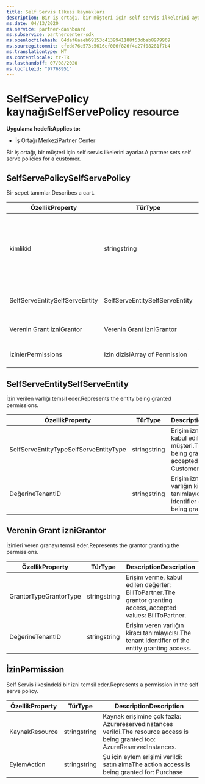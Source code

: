```yaml
---
title: Self Servis Ilkesi kaynakları
description: Bir iş ortağı, bir müşteri için self servis ilkelerini ayarlar.
ms.date: 04/13/2020
ms.service: partner-dashboard
ms.subservice: partnercenter-sdk
ms.openlocfilehash: 04daf6aaeb69153c4139941188f53dbab8979969
ms.sourcegitcommit: cfedd76e573c5616cf006f826f4e27f08281f7b4
ms.translationtype: MT
ms.contentlocale: tr-TR
ms.lasthandoff: 07/08/2020
ms.locfileid: "97768951"
---
```

# <a name="selfservepolicy-resource"></a><span data-ttu-id="116c0-103">SelfServePolicy kaynağı</span><span class="sxs-lookup"><span data-stu-id="116c0-103">SelfServePolicy resource</span></span>

<span data-ttu-id="116c0-104">**Uygulama hedefi:**</span><span class="sxs-lookup"><span data-stu-id="116c0-104">**Applies to:**</span></span>

- <span data-ttu-id="116c0-105">İş Ortağı Merkezi</span><span class="sxs-lookup"><span data-stu-id="116c0-105">Partner Center</span></span>

<span data-ttu-id="116c0-106">Bir iş ortağı, bir müşteri için self servis ilkelerini ayarlar.</span><span class="sxs-lookup"><span data-stu-id="116c0-106">A partner sets self serve policies for a customer.</span></span>

## <a name="selfservepolicy"></a><span data-ttu-id="116c0-107">SelfServePolicy</span><span class="sxs-lookup"><span data-stu-id="116c0-107">SelfServePolicy</span></span>

<span data-ttu-id="116c0-108">Bir sepet tanımlar.</span><span class="sxs-lookup"><span data-stu-id="116c0-108">Describes a cart.</span></span>

| <span data-ttu-id="116c0-109">Özellik</span><span class="sxs-lookup"><span data-stu-id="116c0-109">Property</span></span>              | <span data-ttu-id="116c0-110">Tür</span><span class="sxs-lookup"><span data-stu-id="116c0-110">Type</span></span>             | <span data-ttu-id="116c0-111">Description</span><span class="sxs-lookup"><span data-stu-id="116c0-111">Description</span></span>                                                                                            |
|-----------------------|------------------|--------------------------------------------------------------------------------------------------------|
| <span data-ttu-id="116c0-112">kimlik</span><span class="sxs-lookup"><span data-stu-id="116c0-112">id</span></span>                    | <span data-ttu-id="116c0-113">string</span><span class="sxs-lookup"><span data-stu-id="116c0-113">string</span></span>           | <span data-ttu-id="116c0-114">Self Servis ilkesinin başarıyla oluşturulması sırasında sağlanan self servis ilke tanımlayıcısı.</span><span class="sxs-lookup"><span data-stu-id="116c0-114">A self serve policy identifier that is supplied upon successful creation of the self serve policy.</span></span>     |
| <span data-ttu-id="116c0-115">SelfServeEntity</span><span class="sxs-lookup"><span data-stu-id="116c0-115">SelfServeEntity</span></span>       | <span data-ttu-id="116c0-116">SelfServeEntity</span><span class="sxs-lookup"><span data-stu-id="116c0-116">SelfServeEntity</span></span>  | <span data-ttu-id="116c0-117">Erişim izni verilen self servis varlığı.</span><span class="sxs-lookup"><span data-stu-id="116c0-117">The self serve entity that is being granted access.</span></span>                                                     |
| <span data-ttu-id="116c0-118">Verenin Grant izni</span><span class="sxs-lookup"><span data-stu-id="116c0-118">Grantor</span></span>               | <span data-ttu-id="116c0-119">Verenin Grant izni</span><span class="sxs-lookup"><span data-stu-id="116c0-119">Grantor</span></span>          | <span data-ttu-id="116c0-120">Erişim veren granör.</span><span class="sxs-lookup"><span data-stu-id="116c0-120">The grantor that is granting access.</span></span>                                                                    |
| <span data-ttu-id="116c0-121">İzinler</span><span class="sxs-lookup"><span data-stu-id="116c0-121">Permissions</span></span>           | <span data-ttu-id="116c0-122">Izin dizisi</span><span class="sxs-lookup"><span data-stu-id="116c0-122">Array of Permission</span></span>| <span data-ttu-id="116c0-123">[İzin](#permission) kaynakları dizisi.</span><span class="sxs-lookup"><span data-stu-id="116c0-123">An Array of [Permission](#permission) resources.</span></span>                                                                     |

## <a name="selfserveentity"></a><span data-ttu-id="116c0-124">SelfServeEntity</span><span class="sxs-lookup"><span data-stu-id="116c0-124">SelfServeEntity</span></span>

<span data-ttu-id="116c0-125">İzin verilen varlığı temsil eder.</span><span class="sxs-lookup"><span data-stu-id="116c0-125">Represents the entity being granted permissions.</span></span>

| <span data-ttu-id="116c0-126">Özellik</span><span class="sxs-lookup"><span data-stu-id="116c0-126">Property</span></span>             | <span data-ttu-id="116c0-127">Tür</span><span class="sxs-lookup"><span data-stu-id="116c0-127">Type</span></span>|<span data-ttu-id="116c0-128">Description</span><span class="sxs-lookup"><span data-stu-id="116c0-128">Description</span></span>|
|----------------------|----------------------------------|--------------------------------------------------------------------------------------------|
| <span data-ttu-id="116c0-129">SelfServeEntityType</span><span class="sxs-lookup"><span data-stu-id="116c0-129">SelfServeEntityType</span></span>  | <span data-ttu-id="116c0-130">string</span><span class="sxs-lookup"><span data-stu-id="116c0-130">string</span></span>                           | <span data-ttu-id="116c0-131">Erişim izni verilen varlık, kabul edilen değerler: müşteri.</span><span class="sxs-lookup"><span data-stu-id="116c0-131">The entity being granted access, accepted values: Customer.</span></span>                                 |
| <span data-ttu-id="116c0-132">Değerine</span><span class="sxs-lookup"><span data-stu-id="116c0-132">TenantID</span></span>             | <span data-ttu-id="116c0-133">string</span><span class="sxs-lookup"><span data-stu-id="116c0-133">string</span></span>                           | <span data-ttu-id="116c0-134">Erişim izni verilen varlığın kiracı tanımlayıcısı.</span><span class="sxs-lookup"><span data-stu-id="116c0-134">The tenant identifier of the entity being granted access.</span></span>                                   |

## <a name="grantor"></a><span data-ttu-id="116c0-135">Verenin Grant izni</span><span class="sxs-lookup"><span data-stu-id="116c0-135">Grantor</span></span>

<span data-ttu-id="116c0-136">İzinleri veren granayı temsil eder.</span><span class="sxs-lookup"><span data-stu-id="116c0-136">Represents the grantor granting the permissions.</span></span>

| <span data-ttu-id="116c0-137">Özellik</span><span class="sxs-lookup"><span data-stu-id="116c0-137">Property</span></span>             | <span data-ttu-id="116c0-138">Tür</span><span class="sxs-lookup"><span data-stu-id="116c0-138">Type</span></span>|<span data-ttu-id="116c0-139">Description</span><span class="sxs-lookup"><span data-stu-id="116c0-139">Description</span></span>|
|----------------------|----------------------------------|--------------------------------------------------------------------------------------------|
| <span data-ttu-id="116c0-140">GrantorType</span><span class="sxs-lookup"><span data-stu-id="116c0-140">GrantorType</span></span>          | <span data-ttu-id="116c0-141">string</span><span class="sxs-lookup"><span data-stu-id="116c0-141">string</span></span>                           | <span data-ttu-id="116c0-142">Erişim verme, kabul edilen değerler: BillToPartner.</span><span class="sxs-lookup"><span data-stu-id="116c0-142">The grantor granting access, accepted values: BillToPartner.</span></span>                               |
| <span data-ttu-id="116c0-143">Değerine</span><span class="sxs-lookup"><span data-stu-id="116c0-143">TenantID</span></span>             | <span data-ttu-id="116c0-144">string</span><span class="sxs-lookup"><span data-stu-id="116c0-144">string</span></span>                           | <span data-ttu-id="116c0-145">Erişim veren varlığın kiracı tanımlayıcısı.</span><span class="sxs-lookup"><span data-stu-id="116c0-145">The tenant identifier of the entity granting access.</span></span>                                       |


## <a name="permission"></a><span data-ttu-id="116c0-146">İzin</span><span class="sxs-lookup"><span data-stu-id="116c0-146">Permission</span></span>

<span data-ttu-id="116c0-147">Self Servis ilkesindeki bir izni temsil eder.</span><span class="sxs-lookup"><span data-stu-id="116c0-147">Represents a permission in the self serve policy.</span></span>

| <span data-ttu-id="116c0-148">Özellik</span><span class="sxs-lookup"><span data-stu-id="116c0-148">Property</span></span>             | <span data-ttu-id="116c0-149">Tür</span><span class="sxs-lookup"><span data-stu-id="116c0-149">Type</span></span>|<span data-ttu-id="116c0-150">Description</span><span class="sxs-lookup"><span data-stu-id="116c0-150">Description</span></span>|
|----------------------|----------------------------------|--------------------------------------------------------------------------------------------|
| <span data-ttu-id="116c0-151">Kaynak</span><span class="sxs-lookup"><span data-stu-id="116c0-151">Resource</span></span>             | <span data-ttu-id="116c0-152">string</span><span class="sxs-lookup"><span data-stu-id="116c0-152">string</span></span>                           | <span data-ttu-id="116c0-153">Kaynak erişimine çok fazla: Azurereservedınstances verildi.</span><span class="sxs-lookup"><span data-stu-id="116c0-153">The resource access is being granted too: AzureReservedInstances.</span></span>                          |
| <span data-ttu-id="116c0-154">Eylem</span><span class="sxs-lookup"><span data-stu-id="116c0-154">Action</span></span>               | <span data-ttu-id="116c0-155">string</span><span class="sxs-lookup"><span data-stu-id="116c0-155">string</span></span>                           | <span data-ttu-id="116c0-156">Şu için eylem erişimi verildi: satın alma</span><span class="sxs-lookup"><span data-stu-id="116c0-156">The action access is being granted for: Purchase</span></span>                                           |

